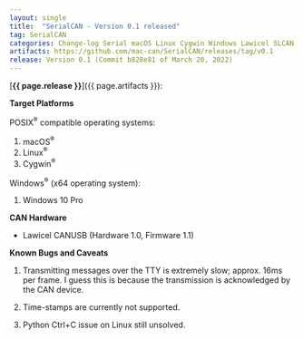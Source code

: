 ```yaml
---
layout: single
title:  "SerialCAN - Version 0.1 released"
tag: SerialCAN
categories: Change-log Serial macOS Linux Cygwin Windows Lawicel SLCAN
artifacts: https://github.com/mac-can/SerialCAN/releases/tag/v0.1
release: Version 0.1 (Commit b828e81 of March 20, 2022)
---
```

[**{{ page.release }}**]({{ page.artifacts }}):

**Target Platforms**

POSIX<sup>&reg;</sup> compatible operating systems:

1. macOS<sup>&reg;</sup>
2. Linux<sup>&reg;</sup>
3. Cygwin<sup>&reg;</sup>

Windows<sup>&reg;</sup> (x64 operating system):

1. Windows 10 Pro

**CAN Hardware**

- Lawicel CANUSB (Hardware 1.0, Firmware 1.1)

**Known Bugs and Caveats**

1. Transmitting messages over the TTY is extremely slow; approx. 16ms per frame.
   I guess this is because the transmission is acknowledged by the CAN device.

2. Time-stamps are currently not supported.

3. Python Ctrl+C issue on Linux still unsolved.
